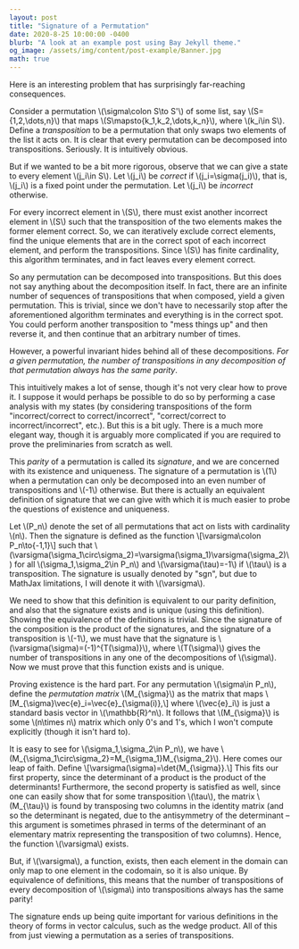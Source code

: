 ```yaml
---
layout: post
title: "Signature of a Permutation"
date: 2020-8-25 10:00:00 -0400
blurb: "A look at an example post using Bay Jekyll theme."
og_image: /assets/img/content/post-example/Banner.jpg
math: true
---
```

Here is an interesting problem that has surprisingly far-reaching consequences.

Consider a permutation \\(\sigma\colon S\to S'\\) of some list, say \\(S=\{1,2,\dots,n\}\\) that maps \\(S\mapsto\{k_1,k_2,\dots,k_n\}\\), where \\(k_i\in S\\). Define a _transposition_ to be a permutation that only swaps two elements of the list it acts on. It is clear that every permutation can be decomposed into transpositions. Seriously. It is intuitively obvious.

But if we wanted to be a bit more rigorous, observe that we can give a state to every element \\(j_i\in S\\). Let \\(j_i\\) be _correct_ if \\(j_i=\sigma(j_i)\\), that is, \\(j_i\\) is a fixed point under the permutation. Let \\(j_i\\) be _incorrect_ otherwise.

For every incorrect element in \\(S\\), there must exist another incorrect element in \\(S\\) such that the transposition of the two elements makes the former element correct. So, we can iteratively exclude correct elements, find the unique elements that are in the correct spot of each incorrect element, and perform the transpositions. Since \\(S\\) has finite cardinality, this algorithm terminates, and in fact leaves every element correct.

So any permutation can be decomposed into transpositions. But this does not say anything about the decomposition itself. In fact, there are an infinite number of sequences of transpositions that when composed, yield a given permutation. This is trivial, since we don't have to necessarily stop after the aforementioned algorithm terminates and everything is in the correct spot. You could perform another transposition to "mess things up" and then reverse it, and then continue that an arbitrary number of times.

However, a powerful invariant hides behind all of these decompositions. _For a given permutation, the number of transpositions in any decomposition of that permutation always has the same parity_.

This intuitively makes a lot of sense, though it's not very clear how to prove it. I suppose it would perhaps be possible to do so by performing a case analysis with my states (by considering transpositions of the form "incorrect/correct to correct/incorrect", "correct/correct to incorrect/incorrect", etc.). But this is a bit ugly. There is a much more elegant way, though it is arguably more complicated if you are required to prove the preliminaries from scratch as well.

This _parity_ of a permutation is called its _signature_, and we are concerned with its existence and uniqueness. The signature of a permutation is \\(1\\) when a permutation can only be decomposed into an even number of transpositions and \\(-1\\) otherwise. But there is actually an equivalent definition of signature that we can give with which it is much easier to probe the questions of existence and uniqueness.

Let \\(P_n\\) denote the set of all permutations that act on lists with cardinality \\(n\\). Then the signature is defined as the function
\\[\varsigma\colon P_n\to\{-1,1\}\\]
such that \\(\varsigma(\sigma_1\circ\sigma_2)=\varsigma(\sigma_1)\varsigma(\sigma_2)\\) for all \\(\sigma_1,\sigma_2\in P_n\\) and \\(\varsigma(\tau)=-1\\) if \\(\tau\\) is a transposition. The signature is usually denoted by "sgn", but due to MathJax limitations, I will denote it with \\(\varsigma\\).

We need to show that this definition is equivalent to our parity definition, and also that the signature exists and is unique (using this definition). Showing the equivalence of the definitions is trivial. Since the signature of the composition is the product of the signatures, and the signature of a transposition is \\(-1\\), we must have that the signature is \\(\varsigma(\sigma)=(-1)^{T(\sigma)}\\), where \\(T(\sigma)\\) gives the number of transpositions in any one of the decompositions of \\(\sigma\\). Now we must prove that this function exists and is unique.

Proving existence is the hard part. For any permutation \\(\sigma\in P_n\\), define the _permutation matrix_ \\(M_{\sigma}\\) as the matrix that maps
\\[M\_{\sigma}\vec{e}\_i=\vec{e}\_{\sigma(i)},\\]
where \\(\vec{e}\_i\\) is just a standard basis vector in \\(\mathbb{R}^n\\). It follows that \\(M\_{\sigma}\\) is some \\(n\times n\\) matrix which only 0's and 1's, which I won't compute explicitly (though it isn't hard to).

It is easy to see for \\(\sigma_1,\sigma_2\in P_n\\), we have \\(M_{\sigma_1\circ\sigma_2}=M_{\sigma_1}M_{\sigma_2}\\). Here comes our leap of faith. Define
\\[\varsigma(\sigma)=\det{M_{\sigma}}.\\]
This fits our first property, since the determinant of a product is the product of the determinants! Furthermore, the second property is satisfied as well, since one can easily show that for some transposition \\(\tau\\), the matrix \\(M_{\tau}\\) is found by transposing two columns in the identity matrix (and so the determinant is negated, due to the antisymmetry of the determinant – this argument is sometimes phrased in terms of the determinant of an elementary matrix representing the transposition of two columns). Hence, the function \\(\varsigma\\) exists.

But, if \\(\varsigma\\), a function, exists, then each element in the domain can only map to one element in the codomain, so it is also unique. By equivalence of definitions, this means that the number of transpositions of every decomposition of \\(\sigma\\) into transpositions always has the same parity!

The signature ends up being quite important for various definitions in the theory of forms in vector calculus, such as the wedge product. All of this from just viewing a permutation as a series of transpositions.